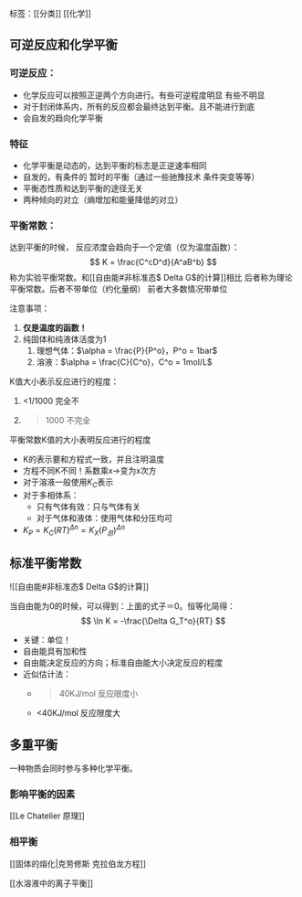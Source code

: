 标签：[[分类]] [[化学]] 
## 可逆反应和化学平衡

### 可逆反应：

+ 化学反应可以按照正逆两个方向进行。有些可逆程度明显 有些不明显
+ 对于封闭体系内，所有的反应都会最终达到平衡。且不能进行到底
+ 会自发的趋向化学平衡

### 特征

+ 化学平衡是动态的，达到平衡的标志是正逆速率相同
+ 自发的，有条件的 暂时的平衡（通过一些驰豫技术 条件突变等等）
+ 平衡态性质和达到平衡的途径无关
+ 两种倾向的对立（熵增加和能量降低的对立）

### 平衡常数：

达到平衡的时候， 反应浓度会趋向于一个定值（仅为温度函数）：
$$
K = \frac{C^cD^d}{A^aB^b}
$$
称为实验平衡常数。和[[自由能#非标准态$ Delta G$的计算]]相比 后者称为理论平衡常数。后者不带单位（约化量纲） 前者大多数情况带单位

注意事项：
1. **仅是温度的函数！**
2. 纯固体和纯液体活度为1
	1. 理想气体：$\alpha = \frac{P}{P^o}，P^o = 1bar$
	2. 溶液：$\alpha = \frac{C}{C^o}，C^o = 1mol/L$

K值大小表示反应进行的程度：
1. <1/1000 完全不
2. >1000 不完全

平衡常数K值的大小表明反应进行的程度
+ K的表示要和方程式一致，并且注明温度
+ 方程不同K不同！系数乘x→变为x次方
+ 对于溶液一般使用$K_C$表示
+ 对于多相体系：
	+ 只有气体有效：只与气体有关
	+ 对于气体和液体：使用气体和分压均可
+ $K_P = K_C(RT)^{\Delta n} = K_X(P_{总})^{\Delta n}$
## 标准平衡常数
![[自由能#非标准态$ Delta G$的计算]]

当自由能为0的时候，可以得到：上面的式子＝0。恒等化简得：
$$
\ln K = -\frac{\Delta G_T^o}{RT}
$$

+ 关键：单位！
+ 自由能具有加和性
+ 自由能决定反应的方向；标准自由能大小决定反应的程度
+ 近似估计法：
	+ >40KJ/mol 反应限度小
	+ <40KJ/mol 反应限度大

## 多重平衡

一种物质会同时参与多种化学平衡。
### 影响平衡的因素
[[Le Chatelier 原理]]

### 相平衡
[[固体的熔化|克劳修斯 克拉伯龙方程]]

[[水溶液中的离子平衡]]